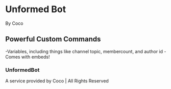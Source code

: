 # Unformed Bot
By Coco
## Powerful Custom Commands
-Variables, including things like channel topic, membercount, and author id
-Comes with embeds!

### UnformedBot
A service provided by Coco | All Rights Reserved
